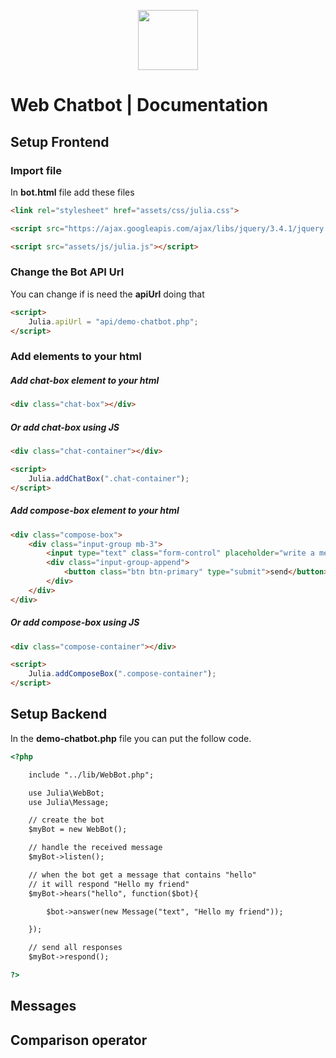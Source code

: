 <p align="center">
	<img src="https://res.cloudinary.com/lilaslab/image/upload/v1588374493/logo_hjvwvb.png" height="96">
</p>

# Web Chatbot | Documentation

## Setup Frontend

### Import file
In **bot.html** file add these files

```html
<link rel="stylesheet" href="assets/css/julia.css">
```
```html
<script src="https://ajax.googleapis.com/ajax/libs/jquery/3.4.1/jquery.min.js"></script>
```
```html
<script src="assets/js/julia.js"></script>
```

### Change the Bot API Url
You can change if is need the **apiUrl** doing that

```html
<script>
	Julia.apiUrl = "api/demo-chatbot.php";
</script>
```

### Add elements to your html

##### Add chat-box element to your html

```html
<div class="chat-box"></div>
```

##### Or add chat-box using JS

```html
<div class="chat-container"></div>
```

```html
<script>
	Julia.addChatBox(".chat-container");
</script>
```

##### Add compose-box element to your html
```html
<div class="compose-box">
	<div class="input-group mb-3">
		<input type="text" class="form-control" placeholder="write a message...">
		<div class="input-group-append">
			<button class="btn btn-primary" type="submit">send</button>
		</div>
	</div>
</div>
```

##### Or add compose-box using JS
```html
<div class="compose-container"></div>
```

```html
<script>
	Julia.addComposeBox(".compose-container");
</script>
```

## Setup Backend
In the **demo-chatbot.php** file you can put the follow code.

```html
<?php

	include "../lib/WebBot.php";

	use Julia\WebBot;
	use Julia\Message;

	// create the bot
	$myBot = new WebBot();

	// handle the received message
	$myBot->listen();

	// when the bot get a message that contains "hello"
	// it will respond "Hello my friend"
	$myBot->hears("hello", function($bot){

		$bot->answer(new Message("text", "Hello my friend"));

	});

	// send all responses
	$myBot->respond();

?>
```
## Messages



## Comparison operator
